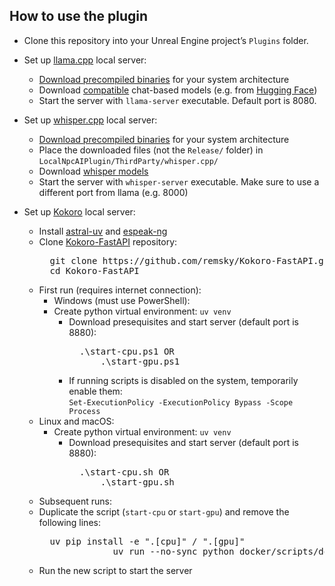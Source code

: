## How to use the plugin

- Clone this repository into your Unreal Engine project’s `Plugins` folder.
- Set up [llama.cpp](https://github.com/ggml-org/llama.cpp) local server:
    - [Download precompiled binaries](https://github.com/ggml-org/llama.cpp/releases/) for your system architecture
    - Download [compatible](https://github.com/ggml-org/llama.cpp?tab=readme-ov-file#text-only) chat-based models (e.g. from [Hugging Face](https://huggingface.co/))
    - Start the server with `llama-server` executable. Default port is 8080.

- Set up [whisper.cpp](https://github.com/ggml-org/whisper.cpp) local server:
    - [Download precompiled binaries](https://github.com/ggml-org/whisper.cpp/releases) for your system architecture
    - Place the downloaded files (not the `Release/` folder) in `LocalNpcAIPlugin/ThirdParty/whisper.cpp/`
    - Download [whisper models](https://huggingface.co/ggerganov/whisper.cpp/tree/main)
    - Start the server with `whisper-server` executable. Make sure to use a different port from llama (e.g. 8000)

- Set up [Kokoro](https://huggingface.co/hexgrad/Kokoro-82M) local server:
    - Install [astral-uv](https://docs.astral.sh/uv/) and [espeak-ng](https://github.com/espeak-ng/espeak-ng/releases)
    - Clone [Kokoro-FastAPI](https://github.com/remsky/Kokoro-FastAPI) repository: <br>
        <pre>  git clone https://github.com/remsky/Kokoro-FastAPI.git 
        cd Kokoro-FastAPI </pre>
    - First run (requires internet connection):
    	- Windows (must use PowerShell):
		- Create python virtual environment: `uv venv`
        	- Download presequisites and start server (default port is 8880): <br>
        		<pre>  .\start-cpu.ps1 OR
                	.\start-gpu.ps1 </pre>
        	- If running scripts is disabled on the system, temporarily enable them: <br>
                	`Set-ExecutionPolicy -ExecutionPolicy Bypass -Scope Process`
	- Linux and macOS:
		- Create python virtual environment: `uv venv`
        	- Download presequisites and start server (default port is 8880): <br>
        		<pre>  .\start-cpu.sh OR
                	.\start-gpu.sh </pre>
    - Subsequent runs: 
	- Duplicate the script (`start-cpu` or `start-gpu`) and remove the following lines:
		<pre>  uv pip install -e ".[cpu]" / ".[gpu]"
                	uv run --no-sync python docker/scripts/download_model.py --output api/src/models/v1_0 </pre>
	- Run the new script to start the server